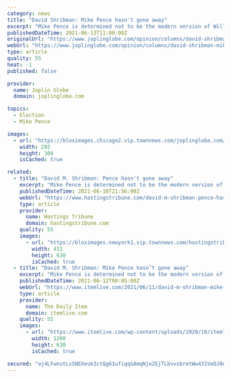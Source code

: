 ```yaml
---
category: news
title: "David Shribman: Mike Pence hasn't gone away"
excerpt: "Mike Pence is determined not to be the modern version of William R. King, William A. Wheeler or Charles W. Fairbanks."
publishedDateTime: 2021-06-13T11:00:00Z
originalUrl: "https://www.joplinglobe.com/opinion/columns/david-shribman-mike-pence-hasnt-gone-away/article_adcb0326-cabe-11eb-af03-bf2c88c50a2a.html"
webUrl: "https://www.joplinglobe.com/opinion/columns/david-shribman-mike-pence-hasnt-gone-away/article_adcb0326-cabe-11eb-af03-bf2c88c50a2a.html"
type: article
quality: 55
heat: -1
published: false

provider:
  name: Joplin Globe
  domain: joplinglobe.com

topics:
  - Election
  - Mike Pence

images:
  - url: "https://bloximages.chicago2.vip.townnews.com/joplinglobe.com/content/tncms/assets/v3/editorial/f/63/f63a003a-43da-11e8-a836-efc78a62f7fb/5ad8a2ccc0920.image.jpg?resize=292%2C384"
    width: 292
    height: 384
    isCached: true

related:
  - title: "David M. Shribman: Pence hasn't gone away"
    excerpt: "Mike Pence is determined not to be the modern version of William R. King, William A. Wheeler or Charles W. Fairbanks."
    publishedDateTime: 2021-06-10T21:56:00Z
    webUrl: "https://www.hastingstribune.com/david-m-shribman-pence-hasnt-gone-away/article_b0b8e996-ca36-11eb-a591-27270006269c.html"
    type: article
    provider:
      name: Hastings Tribune
      domain: hastingstribune.com
    quality: 55
    images:
      - url: "https://bloximages.newyork1.vip.townnews.com/hastingstribune.com/content/tncms/assets/v3/editorial/b/08/b083e46c-fa4e-11e9-b175-9bbfa0456bc7/5db83c86c6ab0.image.jpg?resize=431%2C630"
        width: 431
        height: 630
        isCached: true
  - title: "David M. Shribman: Mike Pence hasn’t gone away"
    excerpt: "Mike Pence is determined not to be the modern version of William R. King, William A. Wheeler or Charles W. Fairbanks. The three — vice presidents under Franklin Pierce, Rutherford B. Hayes and Theodore Roosevelt,"
    publishedDateTime: 2021-06-12T00:05:00Z
    webUrl: "https://www.itemlive.com/2021/06/11/david-m-shribman-mike-pence-hasnt-gone-away/"
    type: article
    provider:
      name: The Daily Item
      domain: itemlive.com
    quality: 55
    images:
      - url: "https://www.itemlive.com/wp-content/uploads/2020/10/itemlive-opengraph-2.jpg"
        width: 1200
        height: 630
        isCached: true

secured: "oj4LFwnutLxSNEXeuk3ctQg61ufiqqGAmqNjo2EjTLbvvsbretWw431VeDJ0eFnP9h5npoXJKfg+0Zs6R5fz+RZfLsHbHPEl0YwlNUZ+jNyIjHrep6kVLaiqbSwkIuP+3+SDoErTICMvmNnP1eIU/A1B5eEMBN4rWIG+rIkU2cVxe/+V/fCPRf0GQMnzHC8dNlbs3TS0+unHYEnDVXFiCSXiA3hTBoBGv7wntwwRvzm+VlnCr5r0EOns6SOxXhT7zNDzvZ1O8UndceYKkG+f4lhfMrVQM0vQU9CdHXIsZxdeGU1lxjQGPkyvBuulXd2+ZwjNRBc76mGoL6tBFav6PXNIlRCIyIMc/B4YXtN0XyQ=;4qbzDwWsAbzrCmjwUyGdyA=="
---
```


